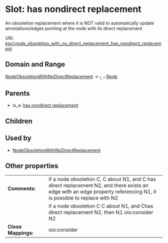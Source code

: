 
# Slot: has nondirect replacement


An obsoletion replacement where it is NOT valid to automatically update annotations/edges pointing at the node with its direct replacement

URI: [kgcl:node_obsoletion_with_no_direct_replacement_has_nondirect_replacement](http://w3id.org/kgcl/node_obsoletion_with_no_direct_replacement_has_nondirect_replacement)


## Domain and Range

[NodeObsoletionWithNoDirectReplacement](NodeObsoletionWithNoDirectReplacement.md) &#8594;  <sub>1..\*</sub> [Node](Node.md)

## Parents

 *  is_a: [has nondirect replacement](has_nondirect_replacement.md)

## Children


## Used by

 * [NodeObsoletionWithNoDirectReplacement](NodeObsoletionWithNoDirectReplacement.md)

## Other properties

|  |  |  |
| --- | --- | --- |
| **Comments:** | | if a node obsoletion C, C about N1, and C has direct replacement N2, and there exists an edge with an edge property referencing N1, it is possible to replace with N2 |
|  | | if a node obsoletion C C about N1, and Chas direct replacement N2, then N1 oio:consider N2 |
| **Close Mappings:** | | oio:consider |

